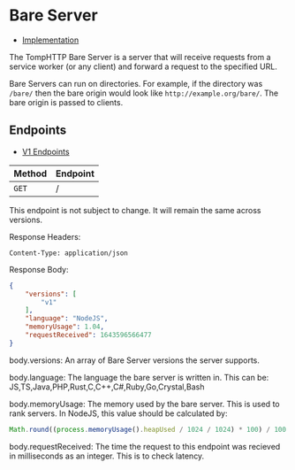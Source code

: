 # Bare Server

- [Implementation](https://github.com/tomphttp/bare-server-node/blob/master/Server.mjs)

The TompHTTP Bare Server is a server that will receive requests from a service worker (or any client) and forward a request to the specified URL.

Bare Servers can run on directories. For example, if the directory was `/bare/` then the bare origin would look like `http://example.org/bare/`. The bare origin is passed to clients.

## Endpoints

- [V1 Endpoints](./BareServerV1.md)

| Method | Endpoint  |
| - | - |
| `GET` | / |

This endpoint is not subject to change. It will remain the same across versions.

Response Headers:

```
Content-Type: application/json
```

Response Body:

```json
{
	"versions": [
		"v1"
	],
	"language": "NodeJS",
	"memoryUsage": 1.04,
	"requestReceived": 1643596566477
}
```

body.versions: An array of Bare Server versions the server supports.

body.language: The language the bare server is written in. This can be: JS,TS,Java,PHP,Rust,C,C++,C#,Ruby,Go,Crystal,Bash

body.memoryUsage: The memory used by the bare server. This is used to rank servers.
In NodeJS, this value should be calculated by:
```js
Math.round((process.memoryUsage().heapUsed / 1024 / 1024) * 100) / 100
```

body.requestReceived: The time the request to this endpoint was recieved in milliseconds as an integer. This is to check latency.
